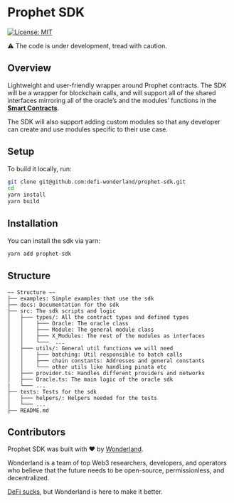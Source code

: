 # Prophet SDK

[![License: MIT](https://img.shields.io/badge/License-MIT-blue.svg)](https://github.com/defi-wonderland/prophet-sdk/blob/main/LICENSE)

⚠️ The code is under development, tread with caution.

## Overview

Lightweight and user-friendly wrapper around Prophet contracts. The SDK will be a wrapper for blockchain calls, and will support all of the shared interfaces mirroring all of the oracle’s and the modules’ functions in the **[Smart Contracts](https://github.com/defi-wonderland/prophet-core/blob/main/solidity/contracts)**.

The SDK will also support adding custom modules so that any developer can create and use modules specific to their use case.

## Setup

To build it locally, run:

```sh
git clone git@github.com:defi-wonderland/prophet-sdk.git
cd
yarn install
yarn build
```

## Installation

You can install the sdk via yarn:

```sh
yarn add prophet-sdk
```

## Structure

```
~~ Structure ~~
├── examples: Simple examples that use the sdk
├── docs: Documentation for the sdk
├── src: The sdk scripts and logic
│   ├─── types/: All the contract types and defined types
│   │    ├─── Oracle: The oracle class
│   │    ├─── Module: The general module class
│   │    ├─── X_Modules: The rest of the modules as interfaces
│   │    └───  ...
│   ├─── utils/: General util functions we will need
│   │    ├─── batching: Util responsible to batch calls
│   │    ├─── chain constants: Addresses and general constants
│   │    └─── other utils like handling pinata etc
│   ├─── provider.ts: Handles different providers and networks
│   ├─── Oracle.ts: The main logic of the oracle sdk
|   └─── ...
├── tests: Tests for the sdk
│   ├─── helpers/: Helpers needed for the tests
│   └─── ...
├── README.md
```

## Contributors

Prophet SDK was built with ❤️ by [Wonderland](https://defi.sucks).

Wonderland is a team of top Web3 researchers, developers, and operators who believe that the future needs to be open-source, permissionless, and decentralized.

[DeFi sucks](https://defi.sucks), but Wonderland is here to make it better.
